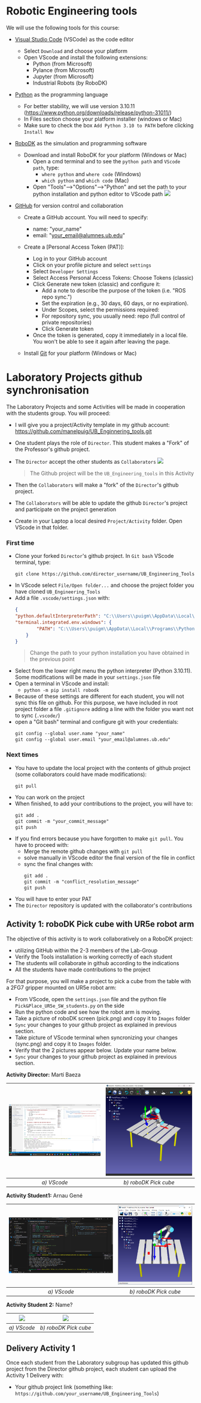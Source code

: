 # Robotic Engineering tools

We will use the following tools for this course:
- [Visual Studio Code](https://code.visualstudio.com/) (VSCode) as the code editor
    - Select `Download` and choose your platform
    - Open VScode and install the following extensions:
        - Python (from Microsoft)
        - Pylance (from Microsoft)
        - Jupyter (from Microsoft)
        - Industrial Robots (by RoboDK)
- [Python](https://www.python.org/) as the programming language
    - For better stability, we will use version 3.10.11 (https://www.python.org/downloads/release/python-31011/)
    - In Files section choose your platform installer (windows or Mac)
    - Make sure to check the box `Add Python 3.10 to PATH` before clicking `Install Now`
    
- [RoboDK](https://robodk.com/) as the simulation and programming software
    - Download and install RoboDK for your platform (Windows or Mac)
        - Open a cmd terminal and to see the `python path` and `VScode path`, type:
            - `where python` and `where code` (Windows)
            - `which python` and `which code` (Mac)
       - Open "Tools"-->"Options"-->"Python" and set the path to your python installation and python editor to VScode path
        ![](./Images/robodk_python_options.png)

- [GitHub](https://github.com/) for version control and collaboration
    - Create a GitHub account. You will need to specify:
        - name: "your_name"
        - email: "your_email@alumnes.ub.edu"
    - Create a [Personal Access Token (PAT)]:
        - Log in to your GitHub account
        - Click on your profile picture and select `settings`
        - Select `Developer Settings`
        - Select Access Personal Access Tokens: Choose Tokens (classic)
        - Click Generate new token (classic) and configure it:
            - Add a note to describe the purpose of the token (i.e. "ROS repo sync.")
            - Set the expiration (e.g., 30 days, 60 days, or no expiration).
            - Under Scopes, select the permissions required:
            - For repository sync, you usually need: repo (full control of private repositories)
            - Click Generate token
        - Once the token is generated, copy it immediately in a local file. You won't be able to see it again after leaving the page.

    - Install [Git](https://git-scm.com/downloads) for your platform (Windows or Mac)

# Laboratory Projects github synchronisation

The Laboratory Projects and some Activities will be made in cooperation with the students group. You will proceed:

- I will give you a project/Activity template in my github account: https://github.com/manelpuig/UB_Enginnering_tools.git
- One student plays the role of `Director`. This student makes a "Fork" of the Professor's github project.
- The `Director` accept the other students as `Collaborators`
![](./Images/github_collaborators.png)
  > The Github project will be the `UB_Engineering_tools` in this Activity

- Then the `Collaborators` will make a "fork" of the `Director`'s github project.
- The `Collaborators` will be able to update the github `Director`'s project and participate on the project generation
- Create in your Laptop a local desired `Project/Activity` folder. Open VScode in that folder.

### First time

- Clone your forked `Director`'s github project. In `Git bash` VScode terminal, type:
  ```shell
  git clone https://github.com/director_username/UB_Engineering_Tools
  ```
- In VScode select `File/Open folder...` and choose the project folder you have cloned `UB_Engineering_Tools`
- Add a file `.vscode/settings.json` with:
    ````json
    {
    "python.defaultInterpreterPath": "C:\\Users\\puigm\\AppData\\Local\\Programs\\Python\\Python310\\python.exe",
    "terminal.integrated.env.windows": {
            "PATH": "C:\\Users\\puigm\\AppData\\Local\\Programs\\Python\\Python310\\;${env:PATH}"
        }
    }
    ````
    > Change the path to your python installation you have obtained in the previous point
- Select from the lower right menu the python interpreter (Python 3.10.11). Some modifications will be made in your `settings.json` file
- Open a terminal in VScode and install:
    - `python -m pip install robodk`
- Because of these settings are different for each student, you will not sync this file on github. For this purpose, we have included in root project folder a file `.gitignore` adding a line with the folder you want not to sync (`.vscode/`)
- open a "Git bash" terminal and configure git with your credentials:
    ```git
    git config --global user.name "your_name"
    git config --global user.email "your_email@alumnes.ub.edu"
    ```

### Next times
- You have to update the local project with the contents of github project (some collaborators could have made modifications):
    ```shell
    git pull
    ```
- You can work on the project
- When finished, to add your contributions to the project, you will have to:
    ````shell
    git add .
    git commit -m "your_commit_message"
    git push
    ````
- If you find errors because you have forgotten to make `git pull`. You have to proceed with:
    - Merge the remote github changes with `git pull`
    - solve manually in VScode editor the final version of the file in conflict
    - sync the final changes with:
        ````shell
        git add .
        git commit -m "conflict_resolution_message"
        git push
        ````
- You will have to enter your PAT
- The `Director` repository is updated with the collaborator's contributions

## Activity 1: roboDK Pick cube with UR5e robot arm

The objective of this activity is to work collaboratively on a RoboDK project:
- utilizing GitHub within the 2-3 members of the Lab-Group
- Verify the Tools installation is working correctly of each student
- The students will collaborate in github according to the indications
- All the students have made contributions to the project

For that purpose, you will make a project to pick a cube from the table with a 2FG7 gripper mounted on UR5e robot arm:
- From VScode, open the `settings.json` file and the python file `Pick&Place_UR5e_SW_students.py` on the side
- Run the python code and see how the robot arm is moving.
- Take a picture of roboDK screen (pick.png) and copy it to `Images` folder
- `Sync` your changes to your github project as explained in previous section. 
- Take picture of VScode terminal when syncronizing your changes (sync.png) and copy it to `Images` folder.
- Verify that the 2 pictures appear below. Update your name below.
- `Sync` your changes to your github project as explained in previous section. 

**Activity Director:** Martí Baeza

| ![](./Images/VScode_Marti.png) | ![](./Images/Pick_Marti.png) |
|:----------------------------:|:--------------------------------------:|
| *a) VScode*                 | *b) roboDK Pick cube*                 |


**Activity Student1:** Arnau Gené

| ![](./Images/codeArnau.png) | ![](./Images/pickArnau.png) |
|:----------------------------:|:--------------------------------------:|
| *a) VScode*                 | *b) roboDK Pick cube*                 |

**Activity Student 2:** Name?

| ![](./Images/code.png) | ![](./Images/pick.png) |
|:----------------------------:|:--------------------------------------:|
| *a) VScode*                 | *b) roboDK Pick cube*                 |

## Delivery Activity 1

Once each student from the Laboratory subgroup has updated this github project from the Director github project, each student can upload the Activity 1 Delivery with:
- Your github project link (something like: `https://github.com/your_username/UB_Engineering_Tools`)
